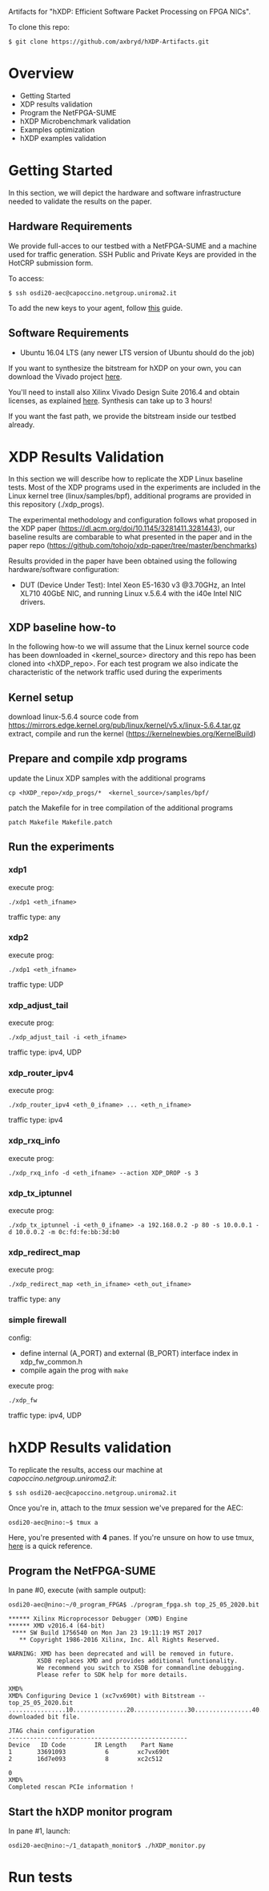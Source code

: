 Artifacts for "hXDP: Efficient Software Packet Processing on FPGA NICs".

To clone this repo:
```(bash)
$ git clone https://github.com/axbryd/hXDP-Artifacts.git
```

# Overview
* Getting Started 
* XDP results validation
* Program the NetFPGA-SUME 
* hXDP Microbenchmark validation
* Examples optimization
* hXDP examples validation

# Getting Started
In this section, we will depict the hardware and software infrastructure needed to validate the results on the paper.

## Hardware Requirements
We provide full-acces to our testbed with a NetFPGA-SUME and a machine used for traffic generation. SSH Public and Private Keys are provided in the HotCRP submission form.

To access:
```(bash)
$ ssh osdi20-aec@capoccino.netgroup.uniroma2.it
```
To add the new keys to your agent, follow [this](https://www.ssh.com/ssh/add) guide.


## Software Requirements
* Ubuntu 16.04 LTS (any newer LTS version of Ubuntu should do the job)

If you want to synthesize the bitstream for hXDP on your own, you can download the Vivado project [here](https://www.dropbox.com/s/kven1zrdnwi0n0a/OSDI20_hXDP.xpr.zip?dl=0).

You'll need to install also Xilinx Vivado Design Suite 2016.4 and obtain licenses, as explained [here](https://github.com/NetFPGA/NetFPGA-SUME-public/wiki/Getting-Started-Guide).
Synthesis can take up to 3 hours!

If you want the fast path, we provide the bitstream inside our testbed already.


# XDP Results Validation
In this section we will describe how to replicate the XDP Linux baseline tests. 
Most of the XDP programs used in the experiments are included in the Linux kernel tree (linux/samples/bpf), 
additional programs are provided in this repository (./xdp_progs). 

The experimental methodology and configuration follows what proposed in the XDP paper (https://dl.acm.org/doi/10.1145/3281411.3281443), 
our baseline results are combarable to what presented in the paper and in the paper repo (https://github.com/tohojo/xdp-paper/tree/master/benchmarks)

Results provided in the paper have been obtained using the following hardware/software configuration:

* DUT (Device Under Test): Intel Xeon E5-1630 v3 @3.70GHz, an Intel XL710 40GbE NIC, and running Linux v.5.6.4 with the i40e Intel NIC drivers. 

## XDP baseline how-to

In the following how-to we will assume that the Linux kernel source code has been downloaded in <kernel_source> directory and this repo has been cloned into <hXDP_repo>. For each test program we also indicate the characteristic of the network traffic used during the experiments 

## Kernel setup

download linux-5.6.4 source code from https://mirrors.edge.kernel.org/pub/linux/kernel/v5.x/linux-5.6.4.tar.gz
extract, compile and run the kernel (https://kernelnewbies.org/KernelBuild)

## Prepare and compile xdp programs

update the Linux XDP samples with the additional programs

```
cp <hXDP_repo>/xdp_progs/*  <kernel_source>/samples/bpf/
```

patch the Makefile for in tree compilation of the additional programs   

```
patch Makefile Makefile.patch
```

## Run the experiments

### xdp1

execute prog:
```
./xdp1 <eth_ifname>
```
traffic type: any

### xdp2 

execute prog:
```
./xdp1 <eth_ifname>
```
traffic type: UDP

### xdp_adjust_tail 

execute prog:
```
./xdp_adjust_tail -i <eth_ifname>
```
traffic type: ipv4, UDP

### xdp_router_ipv4

execute prog:
```
./xdp_router_ipv4 <eth_0_ifname> ... <eth_n_ifname>
```
traffic type: ipv4

### xdp_rxq_info 

execute prog:
```
./xdp_rxq_info -d <eth_ifname> --action XDP_DROP -s 3
```

### xdp_tx_iptunnel

execute prog:
```
./xdp_tx_iptunnel -i <eth_0_ifname> -a 192.168.0.2 -p 80 -s 10.0.0.1 -d 10.0.0.2 -m 0c:fd:fe:bb:3d:b0
```
### xdp_redirect_map
execute prog:
```
./xdp_redirect_map <eth_in_ifname> <eth_out_ifname> 
```
traffic type: any

### simple firewall

config:
* define internal (A_PORT) and external (B_PORT) interface index in xdp_fw_common.h 
* compile again the prog with ```make```

execute prog:
```
./xdp_fw
```
traffic type: ipv4, UDP

# hXDP Results validation
To replicate the results, access our machine at *capoccino.netgroup.uniroma2.it*:
```(bash)
$ ssh osdi20-aec@capoccino.netgroup.uniroma2.it
```
Once you're in, attach to the *tmux* session we've prepared for the AEC:
```(bash)
osdi20-aec@nino:~$ tmux a
```
Here, you're presented with **4** panes. If you're unsure on how to use tmux, [here](https://tmuxcheatsheet.com/) is a quick reference.
 ## Program the NetFPGA-SUME
 In pane #0, execute (with sample output):
 ```(bash)
 osdi20-aec@nino:~/0_program_FPGA$ ./program_fpga.sh top_25_05_2020.bit 

****** Xilinx Microprocessor Debugger (XMD) Engine
****** XMD v2016.4 (64-bit)
  **** SW Build 1756540 on Mon Jan 23 19:11:19 MST 2017
    ** Copyright 1986-2016 Xilinx, Inc. All Rights Reserved.

WARNING: XMD has been deprecated and will be removed in future.
         XSDB replaces XMD and provides additional functionality.
         We recommend you switch to XSDB for commandline debugging.
         Please refer to SDK help for more details.

XMD% 
XMD% Configuring Device 1 (xc7vx690t) with Bitstream -- top_25_05_2020.bit
................10...............20...............30................40...............50...............60...............70................80...............90...............Successfully downloaded bit file.

JTAG chain configuration
--------------------------------------------------
Device   ID Code        IR Length    Part Name
 1       33691093           6        xc7vx690t
 2       16d7e093           8        xc2c512

0
XMD% 
Completed rescan PCIe information !

 ```
 ## Start the hXDP monitor program
 In pane #1, launch:
 ```(bash)
 osdi20-aec@nino:~/1_datapath_monitor$ ./hXDP_monitor.py 
 ```
 # Run tests
